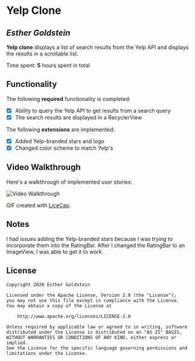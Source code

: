# Yelp Clone

## *Esther Goldstein*

**Yelp clone** displays a list of search results from the Yelp API and displays the results in a scrollable list. 

Time spent: **5** hours spent in total

## Functionality 

The following **required** functionality is completed:

* [x] Ability to query the Yelp API to get results from a search query
* [x] The search results are displayed in a RecyclerView

The following **extensions** are implemented:

* [x] Added Yelp-branded stars and logo
* [x] Changed color scheme to match Yelp's

## Video Walkthrough

Here's a walkthrough of implemented user stories:

<img src='https://i.imgur.com/u69OZQ4.gif' title='Video Walkthrough' width='' alt='Video Walkthrough' />

GIF created with [LiceCap](http://www.cockos.com/licecap/).

## Notes

I had issues adding the Yelp-branded stars because I was trying to incorporate them into the RatingBar. After I changed the RatingBar to an ImageView, I was able to get it to work.

## License

    Copyright 2020 Esther Goldstein

    Licensed under the Apache License, Version 2.0 (the "License");
    you may not use this file except in compliance with the License.
    You may obtain a copy of the License at

        http://www.apache.org/licenses/LICENSE-2.0

    Unless required by applicable law or agreed to in writing, software
    distributed under the License is distributed on an "AS IS" BASIS,
    WITHOUT WARRANTIES OR CONDITIONS OF ANY KIND, either express or implied.
    See the License for the specific language governing permissions and
    limitations under the License.